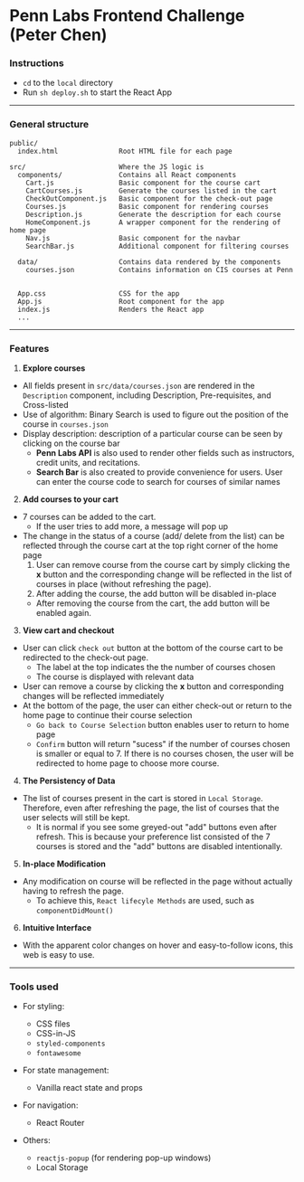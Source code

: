 # Penn Labs Frontend Challenge (Peter Chen)

### Instructions

* `cd` to the `local` directory
*  Run `sh deploy.sh` to start the React App

--------------------

### General structure

```
public/
  index.html               Root HTML file for each page

src/                       Where the JS logic is
  components/              Contains all React components
    Cart.js                Basic component for the course cart
    CartCourses.js         Generate the courses listed in the cart
    CheckOutComponent.js   Basic component for the check-out page
    Courses.js             Basic component for rendering courses
    Description.js         Generate the description for each course
    HomeComponent.js       A wrapper component for the rendering of home page 
    Nav.js                 Basic component for the navbar
    SearchBar.js           Additional component for filtering courses

  data/                    Contains data rendered by the components
    courses.json           Contains information on CIS courses at Penn


  App.css                  CSS for the app
  App.js                   Root component for the app
  index.js                 Renders the React app
  ...
```

--------------------

### Features

1. __Explore courses__
  * All fields present in `src/data/courses.json` are rendered in the `Description` component, including Description, Pre-requisites, and Cross-listed
  * Use of algorithm: Binary Search is used to figure out the position of the course in `courses.json`
  * Display description: description of a particular course can be seen by clicking on the course bar
    * __Penn Labs API__ is also used to render other fields such as instructors, credit units, and recitations.
    * __Search Bar__ is also created to provide convenience for users. User can enter the course code to search for courses of similar names

2. __Add courses to your cart__
  * 7 courses can be added to the cart.
    * If the user tries to add more, a message will pop up
  * The change in the status of a course (add/ delete from the list) can be reflected through the course cart at the top right corner of the home page
    1. User can remove course from the course cart by simply clicking the __x__ button and the corresponding change will be reflected in the list of courses in place (without refreshing the page). 
    2. After adding the course, the add button will be disabled in-place
      * After removing the course from the cart, the add button will be enabled again.

3. __View cart and checkout__
  * User can click `check out` button at the bottom of the course cart to be redirected to the check-out page.
    * The label at the top indicates the the number of courses chosen
    * The course is displayed with relevant data
  * User can remove a course by clicking the __x__ button and corresponding changes will be reflected immediately
  * At the bottom of the page, the user can either check-out or return to the home page to continue their course selection
    * `Go back to Course Selection` button enables user to return to home page
    * `Confirm` button will return "sucess" if the number of courses chosen is smaller or equal to 7. If there is no courses chosen, the user will be redirected to home page to choose more course.

4. __The Persistency of Data__
  * The list of courses present in the cart is stored in `Local Storage`. Therefore, even after refreshing the page, the list of courses that the user selects will still be kept.
    * It is normal if you see some greyed-out "add" buttons even after refresh. This is because your preference list consisted of the 7 courses is stored and the "add" buttons are disabled intentionally.

5. __In-place Modification__
  * Any modification on course will be reflected in the page without actually having to refresh the page.
    * To achieve this, `React lifecyle Methods` are used, such as `componentDidMount()`

6. __Intuitive Interface__
  * With the apparent color changes on hover and easy-to-follow icons, this web is easy to use. 

--------------------

### Tools used

* For styling:
  * CSS files
  * CSS-in-JS
  * `styled-components`
  * `fontawesome`

* For state management:
  * Vanilla react state and props

* For navigation:
  * React Router

* Others:
  * `reactjs-popup` (for rendering pop-up windows)
  * Local Storage
